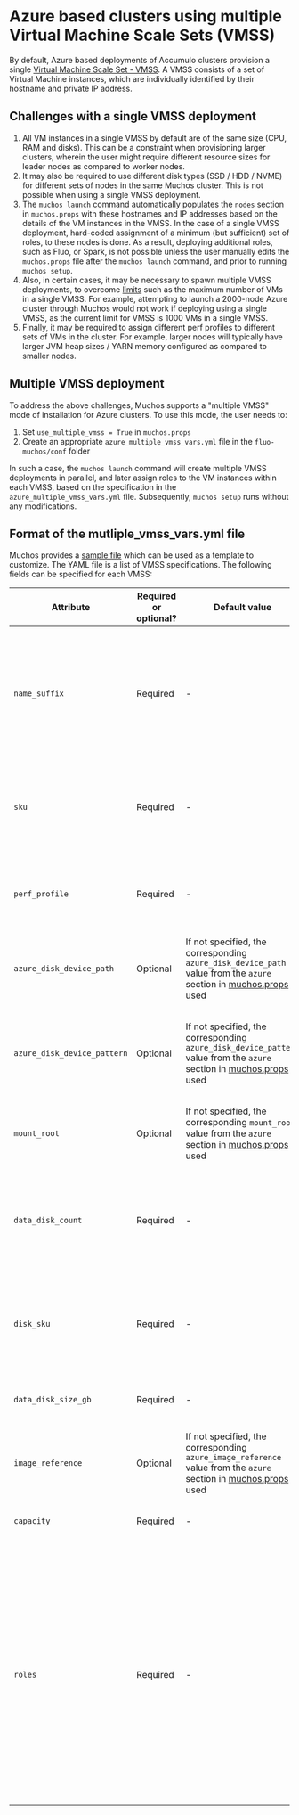 # Azure based clusters using multiple Virtual Machine Scale Sets (VMSS)
By default, Azure based deployments of Accumulo clusters provision a single [Virtual Machine Scale Set - VMSS](https://docs.microsoft.com/en-us/azure/virtual-machine-scale-sets/overview). A VMSS consists of a set of Virtual Machine instances, which are individually identified by their hostname and private IP address.

## Challenges with a single VMSS deployment
1. All VM instances in a single VMSS by default are of the same size (CPU, RAM and disks). This can be a constraint when provisioning larger clusters, wherein the user might require different resource sizes for leader nodes as compared to worker nodes.
1. It may also be required to use different disk types (SSD / HDD / NVME) for different sets of nodes in the same Muchos cluster. This is not possible when using a single VMSS deployment.
1. The `muchos launch` command automatically populates the `nodes` section in `muchos.props` with these hostnames and IP addresses based on the details of the VM instances in the VMSS. In the case of a single VMSS deployment, hard-coded assignment of a minimum (but sufficient) set of roles, to these nodes is done. As a result, deploying additional roles, such as Fluo, or Spark, is not possible unless the user manually edits the `muchos.props` file after the `muchos launch` command, and prior to running `muchos setup`.
1. Also, in certain cases, it may be necessary to spawn multiple VMSS deployments, to overcome [limits](https://docs.microsoft.com/en-us/azure/azure-resource-manager/management/azure-subscription-service-limits#virtual-machine-scale-sets-limits) such as the maximum number of VMs in a single VMSS. For example, attempting to launch a 2000-node Azure cluster through Muchos would not work if deploying using a single VMSS, as the current limit for VMSS is 1000 VMs in a single VMSS.
1. Finally, it may be required to assign different perf profiles to different sets of VMs in the cluster. For example, larger nodes will typically have larger JVM heap sizes / YARN memory configured as compared to smaller nodes.

## Multiple VMSS deployment
To address the above challenges, Muchos supports a "multiple VMSS" mode of installation for Azure clusters. To use this mode, the user needs to:
1. Set `use_multiple_vmss = True` in `muchos.props`
1. Create an appropriate `azure_multiple_vmss_vars.yml` file in the `fluo-muchos/conf` folder

In such a case, the `muchos launch` command will create multiple VMSS deployments in parallel, and later assign roles to the VM instances within each VMSS, based on the specification in the `azure_multiple_vmss_vars.yml` file. Subsequently, `muchos setup` runs without any modifications.

## Format of the mutliple_vmss_vars.yml file
Muchos provides a [sample file](../conf/azure_multiple_vmss_vars.yml.example) which can be used as a template to customize. The YAML file is a list of VMSS specifications. The following fields can be specified for each VMSS:

| Attribute | Required or optional? | Default value | Description |
|-----------|------------------------|---------|-------------|
| `name_suffix` | Required | - | The name of each VMSS is constructed by concatenating the Muchos cluster name with this string. As an example, if your Muchos cluster is called `test`, and this field has a value of `ldr`, then the VMSS is created with a name `test-ldr`|
| `sku` | Required | - | A string identifier specifying the Azure VM size. Refer to the [Azure documentation](https://docs.microsoft.com/en-us/azure/virtual-machines/dv3-dsv3-series) to lookup these strings. An example VM size is `Standard_D32s_v3` for a 32-vCPU [Dsv3](https://docs.microsoft.com/en-us/azure/virtual-machines/dv3-dsv3-series#dsv3-series) VM|
| `perf_profile` | Required | - | A string identifying a corresponding performance profile configuration section in muchos.props which contains perf profile parameters |
| `azure_disk_device_path`| Optional | If not specified, the corresponding `azure_disk_device_path` value from the `azure` section in [muchos.props](../conf/muchos.props.example) is used | This is a device path used to enumerate attached SCSI or NVME disks to use for persistent local storage |
| `azure_disk_device_pattern`| Optional | If not specified, the corresponding `azure_disk_device_pattern` value from the `azure` section in [muchos.props](../conf/muchos.props.example) is used | This is a device name wildcard pattern used (internally) in conjunction with `azure_disk_device_path` to enumerate attached SCSI or NVME disks to use for persistent local storage |
| `mount_root`| Optional | If not specified, the corresponding `mount_root` value from the `azure` section in [muchos.props](../conf/muchos.props.example) is used | This is the folder in the file system where the persistent disks are mounted |
| `data_disk_count`| Required | - | An integer value which specifies the number of persistent (managed) data disks to be attached to each VM in the VMSS. It can be 0 in specific cases - see [notes on using ephemeral storage](./azure-ephemeral-disks.md) for details |
| `disk_sku`| Required | - | Can be either Standard_LRS (for HDD) or Premium_LRS (for Premium SSD). At this time, we have not tested the use of Standard SSD or UltraSSD with Muchos |
| `data_disk_size_gb`| Required | - | An integer value specifying the size of each persistent (managed) data disk in GiB |
| `image_reference`| Optional | If not specified, the corresponding `azure_image_reference` value from the `azure` section in [muchos.props](../conf/muchos.props.example) is used | Azure image reference defined as a pipe-delimited string.
| `capacity`| Required | - | An integer value specifying the number of VMs in this specific VMSS |
| `roles`| Required | - | This is a dictionary (list of key-value pairs), each of which should be of the form `muchos_role_name`: `integer count`. See [sample file](../conf/azure_multiple_vmss_vars.yml.example) for examples. the `muchos launch` command for Azure clusters uses this list to assign roles to hosts in a sequential fashion. For example, if a given VMSS has 3 `zkfc` role members and 2 `namenode` role members defined, host0 and host1 in the VMSS will be assigned both `zkfc` and `namenode` roles, and host2 in the VMSS will just be assigned a `zkfc` role |
